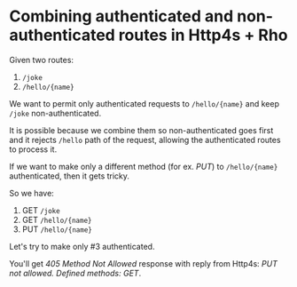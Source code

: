 # Combining authenticated and non-authenticated routes in Http4s + Rho

Given two routes:

1. `/joke`
2. `/hello/{name}`

We want to permit only authenticated requests to `/hello/{name}` and
keep `/joke` non-authenticated.

It is possible because we combine them so non-authenticated goes first
and it rejects `/hello` path of the request, allowing the
authenticated routes to process it.

If we want to make only a different method (for ex. _PUT_) to
`/hello/{name}` authenticated, then it gets tricky.

So we have:

1. GET `/joke`
2. GET `/hello/{name}`
3. PUT `/hello/{name}`

Let's try to make only #3 authenticated.

You'll get _405 Method Not Allowed_ response with reply from Http4s:
_PUT not allowed. Defined methods: GET_.
